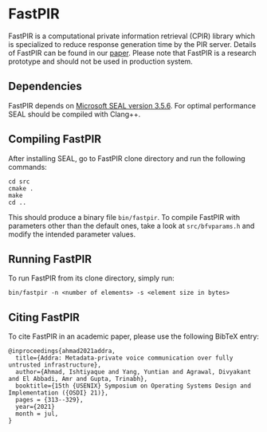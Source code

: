 # FastPIR

FastPIR is a computational private information retrieval (CPIR) library which
is specialized to reduce response generation time by the PIR server.
Details of FastPIR can be found in our [paper](https://www.usenix.org/conference/osdi21/presentation/ahmad).
Please note that FastPIR is a research prototype and should not be used in production system.


## Dependencies

FastPIR depends on [Microsoft SEAL version 3.5.6](https://github.com/microsoft/SEAL/tree/3.5.6). For optimal 
performance SEAL should be compiled with Clang++. 

## Compiling FastPIR

After installing SEAL, go to FastPIR clone directory and run the following commands:

	cd src
	cmake .
	make
	cd ..
	
This should produce a binary file ``bin/fastpir``.
To compile FastPIR with parameters other than the default ones, take a look at ``src/bfvparams.h`` and modify the 
intended parameter values.

## Running FastPIR

To run FastPIR from its clone directory, simply run:

	bin/fastpir -n <number of elements> -s <element size in bytes>
 

## Citing FastPIR

To cite FastPIR in an academic paper, please use the following BibTeX entry:

	@inproceedings{ahmad2021addra,
	  title={Addra: Metadata-private voice communication over fully untrusted infrastructure},
	  author={Ahmad, Ishtiyaque and Yang, Yuntian and Agrawal, Divyakant and El Abbadi, Amr and Gupta, Trinabh},
	  booktitle={15th {USENIX} Symposium on Operating Systems Design and Implementation ({OSDI} 21)},
	  pages = {313--329},
	  year={2021}
	  month = jul,
	}
